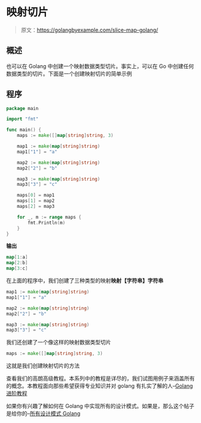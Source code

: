 # 映射切片

> 原文：<https://golangbyexample.com/slice-map-golang/>

## **概述**

也可以在 Golang 中创建一个映射数据类型切片。事实上，可以在 Go 中创建任何数据类型的切片。下面是一个创建映射切片的简单示例

## **程序**

```go
package main

import "fmt"

func main() {
	maps := make([]map[string]string, 3)

	map1 := make(map[string]string)
	map1["1"] = "a"

	map2 := make(map[string]string)
	map2["2"] = "b"

	map3 := make(map[string]string)
	map3["3"] = "c"

	maps[0] = map1
	maps[1] = map2
	maps[2] = map3

	for _, m := range maps {
		fmt.Println(m)
	}
}
```

**输出**

```go
map[1:a]
map[2:b]
map[3:c]
```

在上面的程序中，我们创建了三种类型的映射**映射【字符串】字符串**

```go
map1 := make(map[string]string)
map1["1"] = "a"

map2 := make(map[string]string)
map2["2"] = "b"

map3 := make(map[string]string)
map3["3"] = "c"
```

我们还创建了一个像这样的映射数据类型切片

```go
maps := make([]map[string]string, 3)
```

这就是我们创建映射切片的方法

查看我们的高朗高级教程。本系列中的教程是详尽的，我们试图用例子来涵盖所有的概念。本教程面向那些希望获得专业知识并对 golang 有扎实了解的人–[Golang 进阶教程](https://golangbyexample.com/golang-comprehensive-tutorial/)

如果你有兴趣了解如何在 Golang 中实现所有的设计模式。如果是，那么这个帖子是给你的–[所有设计模式 Golang](https://golangbyexample.com/all-design-patterns-golang/)